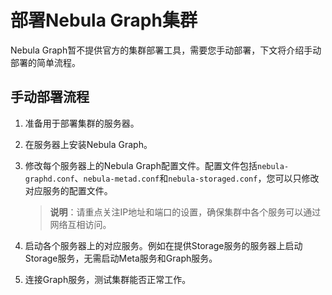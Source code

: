 # 部署Nebula Graph集群

Nebula Graph暂不提供官方的集群部署工具，需要您手动部署，下文将介绍手动部署的简单流程。

## 手动部署流程

1. 准备用于部署集群的服务器。

2. 在服务器上安装Nebula Graph。

3. 修改每个服务器上的Nebula Graph配置文件。配置文件包括`nebula-graphd.conf`、`nebula-metad.conf`和`nebula-storaged.conf`，您可以只修改对应服务的配置文件。

   >**说明**：请重点关注IP地址和端口的设置，确保集群中各个服务可以通过网络互相访问。

4. 启动各个服务器上的对应服务。例如在提供Storage服务的服务器上启动Storage服务，无需启动Meta服务和Graph服务。

5. 连接Graph服务，测试集群能否正常工作。

